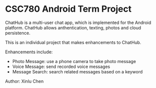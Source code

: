 <h1> CSC780 Android Term Project </h1>

ChatHub is a multi-user chat app, which is implemented for the Android platform. ChatHub allows anthentication, texting, photos and cloud persistence.

This is an individual project that makes enhancements to ChatHub. 

Enhancements include:
<ul>
  <li>Photo Message: use a phone camera to take photo message</li>
  <li>Voice Message: send recorded voice messages</li>
  <li>Message Search: search related messages based on a keyword</li>
</ul>

Author: Xinlu Chen
